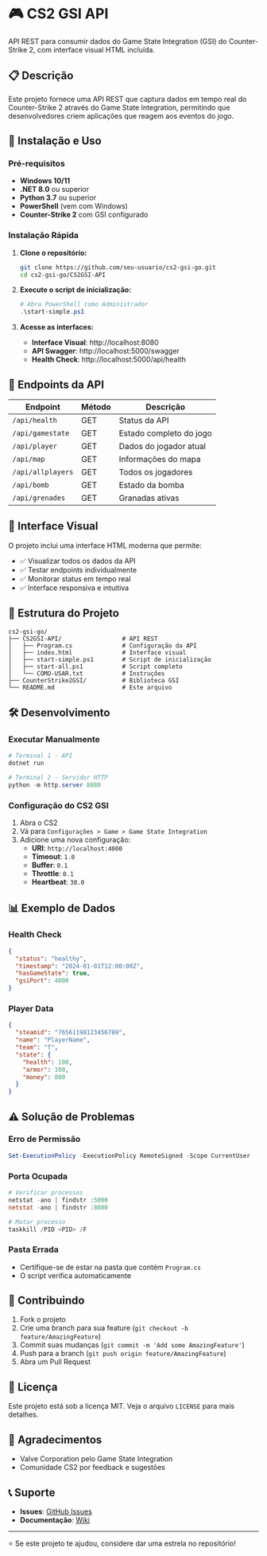 # 🎮 CS2 GSI API

API REST para consumir dados do Game State Integration (GSI) do Counter-Strike 2, com interface visual HTML incluída.

## 📋 Descrição

Este projeto fornece uma API REST que captura dados em tempo real do Counter-Strike 2 através do Game State Integration, permitindo que desenvolvedores criem aplicações que reagem aos eventos do jogo.

## 🚀 Instalação e Uso

### Pré-requisitos

- **Windows 10/11**
- **.NET 8.0** ou superior
- **Python 3.7** ou superior
- **PowerShell** (vem com Windows)
- **Counter-Strike 2** com GSI configurado

### Instalação Rápida

1. **Clone o repositório:**
   ```bash
   git clone https://github.com/seu-usuario/cs2-gsi-go.git
   cd cs2-gsi-go/CS2GSI-API
   ```

2. **Execute o script de inicialização:**
   ```powershell
   # Abra PowerShell como Administrador
   .\start-simple.ps1
   ```

3. **Acesse as interfaces:**
   - **Interface Visual**: http://localhost:8080
   - **API Swagger**: http://localhost:5000/swagger
   - **Health Check**: http://localhost:5000/api/health

## 🔧 Endpoints da API

| Endpoint | Método | Descrição |
|----------|--------|-----------|
| `/api/health` | GET | Status da API |
| `/api/gamestate` | GET | Estado completo do jogo |
| `/api/player` | GET | Dados do jogador atual |
| `/api/map` | GET | Informações do mapa |
| `/api/allplayers` | GET | Todos os jogadores |
| `/api/bomb` | GET | Estado da bomba |
| `/api/grenades` | GET | Granadas ativas |

## 🎨 Interface Visual

O projeto inclui uma interface HTML moderna que permite:

- ✅ Visualizar todos os dados da API
- ✅ Testar endpoints individualmente
- ✅ Monitorar status em tempo real
- ✅ Interface responsiva e intuitiva

## 📁 Estrutura do Projeto

```
cs2-gsi-go/
├── CS2GSI-API/                 # API REST
│   ├── Program.cs              # Configuração da API
│   ├── index.html              # Interface visual
│   ├── start-simple.ps1        # Script de inicialização
│   ├── start-all.ps1           # Script completo
│   └── COMO-USAR.txt           # Instruções
├── CounterStrike2GSI/          # Biblioteca GSI
└── README.md                   # Este arquivo
```

## 🛠️ Desenvolvimento

### Executar Manualmente

```powershell
# Terminal 1 - API
dotnet run

# Terminal 2 - Servidor HTTP
python -m http.server 8080
```

### Configuração do CS2 GSI

1. Abra o CS2
2. Vá para `Configurações > Game > Game State Integration`
3. Adicione uma nova configuração:
   - **URI**: `http://localhost:4000`
   - **Timeout**: `1.0`
   - **Buffer**: `0.1`
   - **Throttle**: `0.1`
   - **Heartbeat**: `30.0`

## 📊 Exemplo de Dados

### Health Check
```json
{
  "status": "healthy",
  "timestamp": "2024-01-01T12:00:00Z",
  "hasGameState": true,
  "gsiPort": 4000
}
```

### Player Data
```json
{
  "steamid": "76561198123456789",
  "name": "PlayerName",
  "team": "T",
  "state": {
    "health": 100,
    "armor": 100,
    "money": 800
  }
}
```

## ⚠️ Solução de Problemas

### Erro de Permissão
```powershell
Set-ExecutionPolicy -ExecutionPolicy RemoteSigned -Scope CurrentUser
```

### Porta Ocupada
```powershell
# Verificar processos
netstat -ano | findstr :5000
netstat -ano | findstr :8080

# Matar processo
taskkill /PID <PID> /F
```

### Pasta Errada
- Certifique-se de estar na pasta que contém `Program.cs`
- O script verifica automaticamente

## 🤝 Contribuindo

1. Fork o projeto
2. Crie uma branch para sua feature (`git checkout -b feature/AmazingFeature`)
3. Commit suas mudanças (`git commit -m 'Add some AmazingFeature'`)
4. Push para a branch (`git push origin feature/AmazingFeature`)
5. Abra um Pull Request

## 📄 Licença

Este projeto está sob a licença MIT. Veja o arquivo `LICENSE` para mais detalhes.

## 🙏 Agradecimentos

- Valve Corporation pelo Game State Integration
- Comunidade CS2 por feedback e sugestões

## 📞 Suporte

- **Issues**: [GitHub Issues](https://github.com/seu-usuario/cs2-gsi-go/issues)
- **Documentação**: [Wiki](https://github.com/seu-usuario/cs2-gsi-go/wiki)

---

⭐ Se este projeto te ajudou, considere dar uma estrela no repositório!
